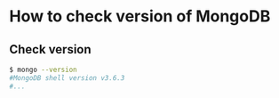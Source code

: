 # How to check version of MongoDB

## Check version
```bash
$ mongo --version
#MongoDB shell version v3.6.3
#...
```